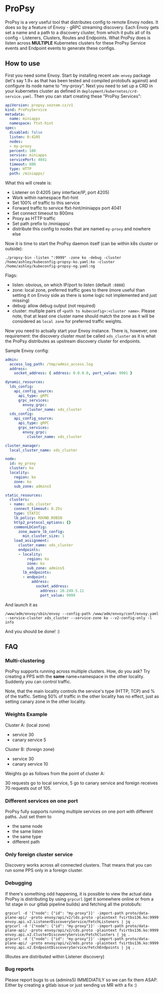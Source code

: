 # ProPsy
ProPsy is a very useful tool that distributes config to remote Envoy nodes. It does so by a feature of Envoy - gRPC streaming discovery. Each Envoy gets set a name and a path to a discovery cluster, from which it pulls all of its config - Listeners, Clusters, Routes and Endpoints. What ProPsy does is listen across **MULTIPLE** Kubernetes clusters for these ProPsy Service events and Endpoint events to generate these configs.

## How to use
First you need some Envoy. Start by installing recent `adm-envoy` package (let's say 1.9+ as that has been tested and compiled protobufs against) and configure its node name to "my-proxy". Next you need to set up a CRD in your kubernetes cluster as defined in `deployment/kubernetes/crd-service.yaml`. Then you can start creating these "ProPsy Services":
```yaml
apiVersion: propsy.seznam.cz/v1
kind: ProPsyService
metadata:
  name: miniapps
  namespace: ftxt-hint
spec:
  disabled: false
  listen: 0:4205
  nodes:
  - my-proxy
  percent: 100
  service: miniapps
  servicePort: 4041
  timeout: 800
  type: HTTP
  path: /miniapps/
```
What this will create is:
- Listener on 0:4205 (any interface/IP, port 4205)
- Work within namespace ftxt-hint
- Set 100% of traffic to this service
- Forward traffic to service ftxt-hint/miniapps port 4041
- Set connect timeout to 800ms
- Proxy as HTTP traffic
- Set path prefix to /miniapps/
- distribute this config to nodes that are named `my-proxy` and nowhere else

Now it is time to start the ProPsy daemon itself (can be within k8s cluster or outside):
```
./propsy-bin -listen ":9999" -zone ko -debug -cluster /home/ashley/kubeconfig-propsy-ko.yaml:ko -cluster /home/ashley/kubeconfig-propsy-ng.yaml:ng
```
Flags:
- listen: obvious, on which IP/port to listen (default `:8888`)
- zone: local zone, preferred traffic goes to there (more useful than setting it on Envoy side as there is some logic not implemented and just missing)
- debug: allow debug output (not required)
- cluster: multiple pairs of `<path to kubeconfig>:<cluster name>`. Please note, that at least one cluster name should match the zone as it will be considered as `local zone` for preferred traffic weights.

Now you need to actually start your Envoy instance. There is, however, one requirement: the discovery cluster must be called `xds_cluster` as it is what the ProPsy distributes as upstream discovery cluster for endpoints.

Sample Envoy config:
```yaml
admin:
  access_log_path: /tmp/admin_access.log
  address:
    socket_address: { address: 0.0.0.0, port_value: 9901 }

dynamic_resources:
  lds_config:
    api_config_source:
      api_type: gRPC
      grpc_services:
        envoy_grpc:
          cluster_name: xds_cluster
  cds_config:
    api_config_source:
      api_type: gRPC
      grpc_services:
        envoy_grpc:
          cluster_name: xds_cluster

cluster_manager:
  local_cluster_name: xds_cluster

node:
  id: my_proxy
  cluster: ko
  locality:
    region: ko
    zone: ko
    sub_zone: admins5

static_resources:
  clusters:
  - name: xds_cluster
    connect_timeout: 0.25s
    type: STATIC
    lb_policy: ROUND_ROBIN
    http2_protocol_options: {}
    commonLbConfig:
      zone_aware_lb_config:
        min_cluster_size: 1
    load_assignment:
      cluster_name: xds_cluster
      endpoints:
      - locality:
          region: ko
          zone: ko
          sub_zone: admins5
        lb_endpoints:
        - endpoint:
            address:
              socket_address:
                address: 10.249.5.11
                port_value: 9999
```
And launch it as

```
/www/adm/envoy/sbin/envoy --config-path /www/adm/envoy/conf/envoy.yaml --service-cluster xds_cluster --service-zone ko --v2-config-only -l info
```

And you should be done! :) 

## FAQ 
### Multi-clustering
ProPsy supports running across multiple clusters. How, do you ask? Try creating a PPS with the **same** name+namespace in the other locality. Suddenly you can control traffic. 

Note, that the main locality controls the service's type (HTTP, TCP) and % of the traffic. Setting 50% of traffic in the other locality has no effect, just as setting canary zone in the other locality.

### Weights Example
Cluster A: (local zone)
- service 30
- canary service 5

Cluster B: (foreign zone)
- service 30
- canary service 10

Weights go as follows from the point of cluster A:

30 requests go to local service, 5 go to canary service and foreign receives 70 requests out of 105. 

### Different services on one port
ProPsy fully supports running multiple services on one port with different paths. Just set them to
- the same node
- the same listen
- the same type
- different path

### Only foreign cluster service
Discovery works across all connected clusters. That means that you can run some PPS only in a foreign cluster.

### Debugging
If there's something odd happening, it is possible to view the actual data ProPsy is distributing by using `grpcurl` (get it somewhere online or from a 1st stage in our gitlab pipeline builds) and fetching all the protobufs:
```
grpcurl -d '{"node": {"id": "my-proxy"}}' -import-path proto/data-plane-api/ -proto envoy/api/v2/lds.proto -plaintext fvirtbs136.ko:9999 envoy.api.v2.ListenerDiscoveryService/FetchListeners | jq .
grpcurl -d '{"node": {"id": "my-proxy"}}' -import-path proto/data-plane-api/ -proto envoy/api/v2/cds.proto -plaintext fvirtbs136.ko:9999 envoy.api.v2.ClusterDiscoveryService/FetchClusters | jq .
grpcurl -d '{"node": {"id": "my-proxy"}}' -import-path proto/data-plane-api/ -proto envoy/api/v2/eds.proto -plaintext fvirtbs136.ko:9999 envoy.api.v2.EndpointDiscoveryService/FetchEndpoints | jq .
```

(Routes are distributed within Listener discovery)

### Bug reports
Please report bugs to us (admins5) IMMEDIATILY so we can fix them ASAP. Either by creating a gitlab issue or just sending us MR with a fix :)

